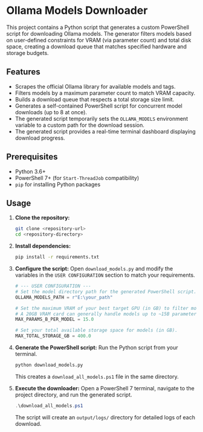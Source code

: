 # Ollama Models Downloader

This project contains a Python script that generates a custom PowerShell script for downloading Ollama models. The generator filters models based on user-defined constraints for VRAM (via parameter count) and total disk space, creating a download queue that matches specified hardware and storage budgets.

## Features

-   Scrapes the official Ollama library for available models and tags.
-   Filters models by a maximum parameter count to match VRAM capacity.
-   Builds a download queue that respects a total storage size limit.
-   Generates a self-contained PowerShell script for concurrent model downloads (up to 8 at once).
-   The generated script temporarily sets the `OLLAMA_MODELS` environment variable to a custom path for the download session.
-   The generated script provides a real-time terminal dashboard displaying download progress.

## Prerequisites

-   Python 3.6+
-   PowerShell 7+ (for `Start-ThreadJob` compatibility)
-   `pip` for installing Python packages

## Usage

1.  **Clone the repository:**
    ```bash
    git clone <repository-url>
    cd <repository-directory>
    ```

2.  **Install dependencies:**
    ```bash
    pip install -r requirements.txt
    ```

3.  **Configure the script:**
    Open `download_models.py` and modify the variables in the `USER CONFIGURATION` section to match your requirements.

    ```python
    # --- USER CONFIGURATION ---
    # Set the model directory path for the generated PowerShell script.
    OLLAMA_MODELS_PATH = r"E:\your_path"

    # Set the maximum VRAM of your best target GPU (in GB) to filter models by size.
    # A 20GB VRAM card can generally handle models up to ~15B parameters.
    MAX_PARAMS_B_PER_MODEL = 15.0

    # Set your total available storage space for models (in GB).
    MAX_TOTAL_STORAGE_GB = 400.0
    ```

4.  **Generate the PowerShell script:**
    Run the Python script from your terminal.

    ```bash
    python download_models.py
    ```

    This creates a `download_all_models.ps1` file in the same directory.

5.  **Execute the downloader:**
    Open a PowerShell 7 terminal, navigate to the project directory, and run the generated script.

    ```powershell
    .\download_all_models.ps1
    ```

    The script will create an `output/logs/` directory for detailed logs of each download.
